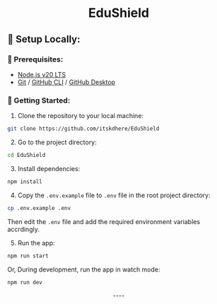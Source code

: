 <h1 align='center'>EduShield</h1>


## 📡 Setup Locally:
### 📝 Prerequisites:
- [Node.js v20 LTS](https://nodejs.org/en/download/)
- [Git](https://git-scm.com/download) / [GitHub CLI](https://cli.github.com/) / [GitHub Desktop](https://desktop.github.com/)

### 🚀 Getting Started:
1. Clone the repository to your local machine:
```bash
git clone https://github.com/itskdhere/EduShield
```

2. Go to the project directory:
```bash
cd EduShield
```

3. Install dependencies:
```bash
npm install
```
4. Copy the `.env.example` file to `.env` file in the root project directory:
```bash
cp .env.example .env
```
Then edit the `.env` file and add the required environment variables accrdingly.

5. Run the app:
```bash
npm run start
```
Or, During development, run the app in watch mode:
```bash
npm run dev
```

<p align='center'>----</p>